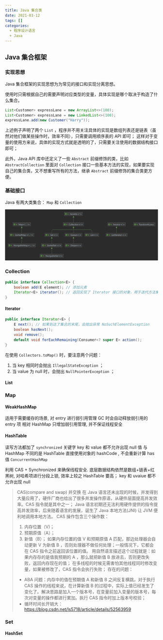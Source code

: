 ```yaml
---
title: Java 集合类
date: 2021-03-12
tags: []
categories:
  + 程序设计语言
  + Java
---
```


## Java 集合框架

### 实现思想

Java 集合框架的实现思想为为常见的接口和实现分离思想。

使用时只需根据自己的需要声明对应类型的变量，具体实现是哪个取决于构造了什么集合。

```JAVA
List<Customer> expressLane = new ArrayList<>(100);
List<Customer> expressLane = new LinkedList<>(100);
expressLane.add(new Customer("Harry"));
```

上述例子声明了两个 `List` ，程序并不用关注具体的实现是数组列表还是链表（虽然对他们做某些操作时，效率不同），只需要调用顺序表的 API 即可；
这样对于变量的使用方来说，具体的实现方式就是透明的了，只需要关注使用的数据结构接口即可；

此外，Java API 库中还定义了一些 `Abstract` 前缀修饰的类，比如 `AbstractCollection` 里面对 `Collection` 接口一些基本方法的实现，如果要实现自己的集合类，又不想重写所有的方法，继承 `Abstract` 前缀修饰的集合类更方便。

### 基础接口

Java 有两大类集合： `Map` 和 `Collection`

![picture 1](../../../../../assets/%E7%A8%8B%E5%BA%8F%E8%AE%BE%E8%AE%A1%E8%AF%AD%E8%A8%80/Java/Java%E6%95%B0%E6%8D%AE%E7%BB%93%E6%9E%84/Java%20%E9%9B%86%E5%90%88%E7%B1%BB/bb5ba2d657eeccd52915b6ed133b9e2cf3b272af3ae070137218ddcc16bbba84.png)  

### Collection

```JAVA
public interface Collection<E> {
    boolean add(E element); // 添加元素
    Iterator<E> iterator(); // 返回实现了 Iterator 接口的对象，用于迭代方法集合中的元素
}
```

#### Iterator

```JAVA
public interface Iterator<E> {
    E next(); // 如果到达了集合的末尾，会抛出异常 NoSuchElementException  
    boolean hasNext();
    void remove();
    default void forEachRemaining(Consumer<? super E> action();
}
```


在使用 `Collectors.toMap()` 时，要注意两个问题：

1. 当 key 相同时会抛出 `IllegalStateException` ；
2. 当 value 为 null 时，会抛出 `NullPointerException` ；

#### List

### Map

#### WeakHashMap

适用于需要缓存的场景, 对 entry 进行弱引用管理 GC 时会自动释放弱引用的 entry 项
相对 HashMap 只增加弱引用管理, 并不保证线程安全

#### HashTable

读写方法都加了 `synchronized` 关键字 key 和 value 都不允许出现 null 值
与 HashMap 不同的是 HashTable 直接使用对象的 hashCode , 不会重新计算 has 值 `ConcurrentHashMap`

利用 CAS + Synchronized 来确保线程安全. 底层数据结构依然是数组+链表+红黑树, 对哈希项进行分段上锁, 效率上较之 HashTable 要高；
key 和 uvaiue 都不允许出现 null

> CAS(compare and swap) 并交换
> 在 Java 语言还未出现的时候，并发得到大量应用了，硬件厂商也给出了很多并发操作原语，从硬件层面提高并发效率。CAS 指令就是其中之一；
> Java 语言初期还无法利用硬件提供的指令提高并发效率，后来随着语言的发展，诞生了 Java 本地方法(JNI) 让 JVM 便利地调用本地方法。
> CAS 操作包含三个操作数：
>
> 1. 内存位置（V)；
> 2. 预期原值（A）；
> 3. 新值（B）；
> 如果内存位置的值 V 和预期原值 A 匹配，那边处理器会自动更新 V 为新值 B ，否则处理器不做任何处理；一般情况下，它都会在 CAS 指令之前返回该位置的值。
> 用自然语言描述这个过程就是：如果内存存的是值我预期的 A ，那么就把新值 B 放进去，否则更改失败，返回内存现在的值；
> 在多线程的时候无需害怕其他线程同时修改变量，如果被修改了，CAS 指令会执行失败；
> 存在的问题：
>
> - ABA 问题：内存中的值在预期值 A 和新值 B 之间反复横跳，对于执行 CAS 操作的线程来说，在计算新值 B 的过程中，实际上值已经发生了变化了。解决思路是加入一个版本号，在变量前加入变量的版本号，每次对变量的操作都进行累加。执行 CAS 指令时加上版本号校验；
> - 循环时间长开销大：
> <https://blog.csdn.net/ls5718/article/details/52563959>

### Set

#### HashSet
